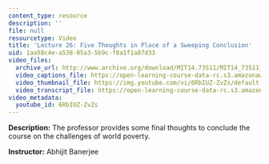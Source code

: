 ```yaml
---
content_type: resource
description: ''
file: null
resourcetype: Video
title: 'Lecture 26: Five Thoughts in Place of a Sweeping Conclusion'
uid: 1aa58c4e-a538-05a3-5b9c-f8a1f1a87d33
video_files:
  archive_url: http://www.archive.org/download/MIT14.73S11/MIT14_73S11_lec26_300k.mp4
  video_captions_file: https://open-learning-course-data-rc.s3.amazonaws.com/14-73-the-challenge-of-world-poverty-spring-2011/11ec5047d9fa5af684642c25d0909a4b_6RbIUZ-ZvZs.vtt
  video_thumbnail_file: https://img.youtube.com/vi/6RbIUZ-ZvZs/default.jpg
  video_transcript_file: https://open-learning-course-data-rc.s3.amazonaws.com/14-73-the-challenge-of-world-poverty-spring-2011/a00c3957fcf6583d0cb48100b24700ba_6RbIUZ-ZvZs.pdf
video_metadata:
  youtube_id: 6RbIUZ-ZvZs
---
```


**Description:** The professor provides some final thoughts to conclude the course on the challenges of world poverty.

**Instructor:** Abhijit Banerjee